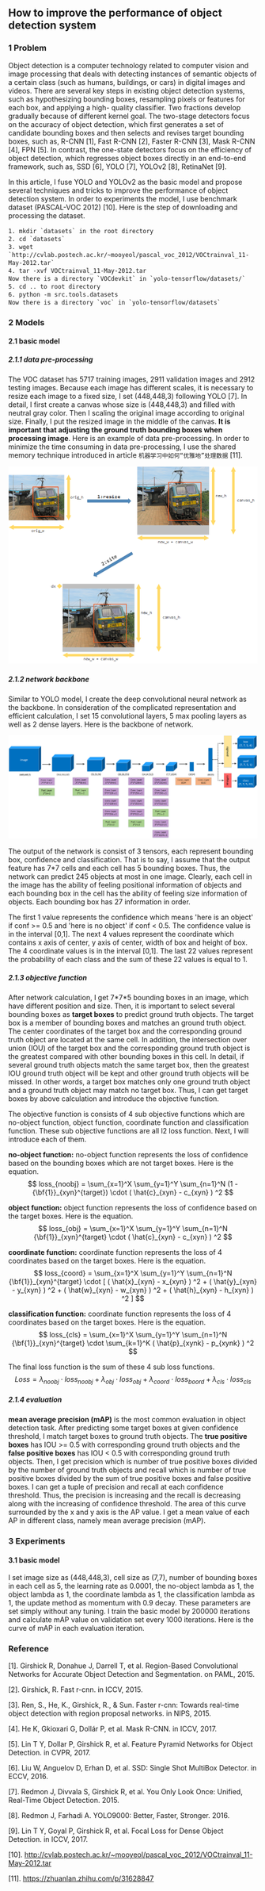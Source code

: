 ## How to improve the performance of object detection system

### 1 Problem

Object detection is a computer technology related to computer vision and image processing that deals with detecting instances of semantic objects of a certain class (such as humans, buildings, or cars) in digital images and videos. There are several key steps in existing object detection systems, such as hypothesizing bounding boxes, resampling pixels or features for each box, and applying a high- quality classifier. Two fractions develop gradually because of different kernel goal. The two-stage detectors focus on the accuracy of object detection, which first generates a set of candidate bounding boxes and then  selects and revises target bounding boxes, such as, R-CNN [1], Fast R-CNN [2], Faster R-CNN [3], Mask R-CNN [4], FPN [5]. In contrast, the one-state detectors focus on the efficiency of object detection, which regresses object boxes directly in an end-to-end framework, such as, SSD [6], YOLO [7], YOLOv2 [8], RetinaNet [9].

In this article, I fuse YOLO and YOLOv2 as the basic model and propose several techniques and tricks to improve the performance of object detection system. In order to experiments the model, I use benchmark dataset (PASCAL-VOC 2012) [10]. Here is the step of downloading and processing the dataset.

```shell
1. mkdir `datasets` in the root directory
2. cd `datasets`
3. wget `http://cvlab.postech.ac.kr/~mooyeol/pascal_voc_2012/VOCtrainval_11-May-2012.tar`
4. tar -xvf VOCtrainval_11-May-2012.tar
Now there is a directory `VOCdevkit` in `yolo-tensorflow/datasets/`
5. cd .. to root directory
6. python -m src.tools.datasets
Now there is a directory `voc` in `yolo-tensorflow/datasets`
```



### 2 Models

#### 2.1 basic model

##### 2.1.1 data pre-processing

The VOC dataset has 5717 training images, 2911 validation images and 2912 testing images. Because each image has different scales, it is necessary to resize each image to a fixed size, I set (448,448,3) following YOLO [7]. In detail, I first create a canvas whose size is (448,448,3) and filled with neutral gray color. Then I scaling the original image according to original size. Finally, I put the resized image in the middle of the canvas. **It is important that adjusting the ground truth bounding boxes when processing image**. Here is an example of data pre-processing. In order to minimize the time consuming in data pre-processing, I use  the shared memory technique introduced in article `机器学习中如何“优雅地”处理数据` [11].

![data pre-processing](pictures/data-pre-processing.png)

##### 2.1.2 network backbone

Similar to YOLO model, I create the deep convolutional neural network as the backbone. In consideration of the complicated representation and efficient calculation, I set 15 convolutional layers, 5 max pooling layers as well as 2 dense layers. Here is the backbone of network.

![network](pictures/network.png)

The output of the network is consist of 3 tensors, each represent bounding box, confidence and classification. That is to say, I assume that the output feature has 7*7 cells and each cell has 5 bounding boxes. Thus, the network can predict 245 objects at most in one image. Clearly, each cell in the image has the ability of feeling positional information of objects and each bounding box in the cell has the ability of feeling size information of objects. Each bounding box has 27 information in order. 

The first 1 value represents the confidence which means 'here is an object' if conf >= 0.5 and 'here is no object' if conf < 0.5. The confidence value is in the interval [0,1]. The next 4 values represent the coordinate which contains x axis of center, y axis of center, width of box and height of box. The 4 coordinate values is in the interval [0,1]. The last 22 values represent the probability of each class and the sum of these 22 values is equal to 1.

##### 2.1.3 objective function

After network calculation, I get 7\*7\*5 bounding boxes in an image, which have different position and size. Then, it is important to select several bounding boxes as **target boxes** to predict ground truth objects. The target box is a member of bounding boxes and matches an ground truth object. The center coordinates of the target box and the corresponding ground truth object are located at the same cell. In addition, the intersection over union (IOU) of the target box and the corresponding ground truth object is the greatest compared with other bounding boxes in this cell. In detail, if several ground truth objects match the same target box, then the greatest IOU ground truth object will be kept and other ground truth objects will be missed. In other words, a target box matches only one ground truth object and a ground truth object may match no target box. Thus, I can get target boxes by above calculation and introduce the objective function.

The objective function is consists of 4 sub objective functions which are no-object function, object function, coordinate function and classification function. These sub objective functions are all l2 loss function. Next, I will introduce each of them.

**no-object function:** no-object function represents the loss of confidence based on the bounding boxes which are not target boxes. Here is the equation.
$$
loss_{noobj} = \sum_{x=1}^X \sum_{y=1}^Y \sum_{n=1}^N (1 - {\bf{1}}_{xyn}^{target}) \cdot ( \hat{c}_{xyn} - c_{xyn} ) ^2
$$


**object function:** object function represents the loss of confidence based on the target boxes. Here is the equation.
$$
loss_{obj} = \sum_{x=1}^X \sum_{y=1}^Y \sum_{n=1}^N {\bf{1}}_{xyn}^{target} \cdot ( \hat{c}_{xyn} - c_{xyn} ) ^2
$$


**coordinate function:** coordinate function represents the loss of 4 coordinates based on the target boxes. Here is the equation.
$$
loss_{coord} = \sum_{x=1}^X \sum_{y=1}^Y \sum_{n=1}^N {\bf{1}}_{xyn}^{target} \cdot [ ( \hat{x}_{xyn} - x_{xyn} ) ^2 + ( \hat{y}_{xyn} - y_{xyn} ) ^2 + ( \hat{w}_{xyn} - w_{xyn} ) ^2 + ( \hat{h}_{xyn} - h_{xyn} ) ^2 ]
$$


**classification function:** coordinate function represents the loss of 4 coordinates based on the target boxes. Here is the equation.
$$
loss_{cls} = \sum_{x=1}^X \sum_{y=1}^Y \sum_{n=1}^N {\bf{1}}_{xyn}^{target} \cdot \sum_{k=1}^K ( \hat{p}_{xynk} - p_{xynk} ) ^2
$$


The final loss function is the sum of these 4 sub loss functions.
$$
Loss = \lambda_{noobj} \cdot loss_{noobj} + \lambda_{obj} \cdot loss_{obj} + \lambda_{coord} \cdot loss_{boord} + \lambda_{cls} \cdot loss_{cls}
$$

##### 2.1.4 evaluation

**mean average precision (mAP)** is the most common evaluation in object detection task. After predicting some target boxes at given confidence threshold, I match target boxes to ground truth objects. The **true positive boxes** has IOU >= 0.5 with corresponding ground truth objects and the **false positive boxes** has IOU < 0.5 with corresponding ground truth objects. Then, I get precision which is number of true positive boxes divided by the number of ground truth objects and recall which is number of true positive boxes divided by the sum of true positive boxes and false positive boxes. I can get a tuple of precision and recall at each confidence threshold. Thus, the precision is increasing and the recall is decreasing along with the increasing of confidence threshold. The area of this curve surrounded by the x and y axis is the AP value. I get a mean value of each AP in different class, namely mean average precision (mAP).



### 3 Experiments

#### 3.1 basic model

I set image size as (448,448,3), cell size as (7,7), number of bounding boxes in each cell as 5, the learning rate as 0.0001, the no-object lambda as 1, the object lambda as 1, the coordinate lambda as 1, the classification lambda as 1, the update method as momentum with 0.9 decay. These parameters are set simply without any tuning. I train the basic model by 200000 iterations and calculate mAP value on validation set every 1000 iterations. Here is the curve of mAP in each evaluation iteration.



### Reference

[1]. Girshick R, Donahue J, Darrell T, et al. Region-Based Convolutional Networks for Accurate Object Detection and Segmentation. on PAML, 2015.

[2]. Girshick, R. Fast r-cnn. in ICCV, 2015.

[3]. Ren, S., He, K., Girshick, R., & Sun. Faster r-cnn: Towards real-time object detection with region proposal networks. in NIPS, 2015.

[4]. He K, Gkioxari G, Dollár P, et al. Mask R-CNN. in ICCV, 2017.

[5]. Lin T Y, Dollar P, Girshick R, et al. Feature Pyramid Networks for Object Detection. in CVPR, 2017.

[6]. Liu W, Anguelov D, Erhan D, et al. SSD: Single Shot MultiBox Detector. in ECCV, 2016.

[7]. Redmon J, Divvala S, Girshick R, et al. You Only Look Once: Unified, Real-Time Object Detection. 2015.

[8]. Redmon J, Farhadi A. YOLO9000: Better, Faster, Stronger. 2016.

[9]. Lin T Y, Goyal P, Girshick R, et al. Focal Loss for Dense Object Detection. in ICCV, 2017.

[10]. <http://cvlab.postech.ac.kr/~mooyeol/pascal_voc_2012/VOCtrainval_11-May-2012.tar>

[11]. https://zhuanlan.zhihu.com/p/31628847